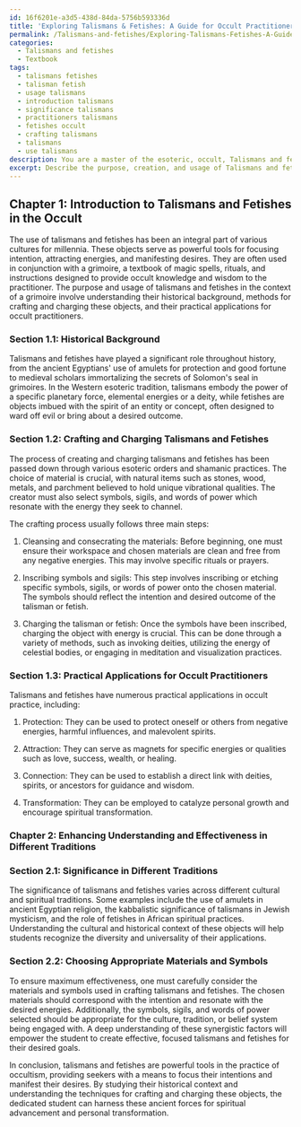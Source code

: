 ```yaml
---
id: 16f6201e-a3d5-438d-84da-5756b593336d
title: 'Exploring Talismans & Fetishes: A Guide for Occult Practitioners'
permalink: /Talismans-and-fetishes/Exploring-Talismans-Fetishes-A-Guide-for-Occult-Practitioners/
categories:
  - Talismans and fetishes
  - Textbook
tags:
  - talismans fetishes
  - talisman fetish
  - usage talismans
  - introduction talismans
  - significance talismans
  - practitioners talismans
  - fetishes occult
  - crafting talismans
  - talismans
  - use talismans
description: You are a master of the esoteric, occult, Talismans and fetishes and education, you have written many textbooks on the subject in ways that provide students with rich and deep understanding of the subject. You are being asked to write textbook-like sections on a topic and you do it with full context, explainability, and reliability in accuracy to the true facts of the topic at hand, in a textbook style that a student would easily be able to learn from, in a rich, engaging, and contextual way. Always include relevant context (such as formulas and history), related concepts, and in a way that someone can gain deep insights from.
excerpt: Describe the purpose, creation, and usage of Talismans and fetishes in the context of a grimoire, focusing on essential historical background, methods for crafting and charging these objects, and their practical applications for occult practitioners. Include guidance to enhance a student's understanding of their significance in different traditions, along with key considerations in choosing appropriate materials and symbols to make them more effective.
---
```

## Chapter 1: Introduction to Talismans and Fetishes in the Occult

The use of talismans and fetishes has been an integral part of various cultures for millennia. These objects serve as powerful tools for focusing intention, attracting energies, and manifesting desires. They are often used in conjunction with a grimoire, a textbook of magic spells, rituals, and instructions designed to provide occult knowledge and wisdom to the practitioner. The purpose and usage of talismans and fetishes in the context of a grimoire involve understanding their historical background, methods for crafting and charging these objects, and their practical applications for occult practitioners.

### Section 1.1: Historical Background

Talismans and fetishes have played a significant role throughout history, from the ancient Egyptians' use of amulets for protection and good fortune to medieval scholars immortalizing the secrets of Solomon's seal in grimoires. In the Western esoteric tradition, talismans embody the power of a specific planetary force, elemental energies or a deity, while fetishes are objects imbued with the spirit of an entity or concept, often designed to ward off evil or bring about a desired outcome.

### Section 1.2: Crafting and Charging Talismans and Fetishes

The process of creating and charging talismans and fetishes has been passed down through various esoteric orders and shamanic practices. The choice of material is crucial, with natural items such as stones, wood, metals, and parchment believed to hold unique vibrational qualities. The creator must also select symbols, sigils, and words of power which resonate with the energy they seek to channel.

The crafting process usually follows three main steps:

1. Cleansing and consecrating the materials: Before beginning, one must ensure their workspace and chosen materials are clean and free from any negative energies. This may involve specific rituals or prayers.

2. Inscribing symbols and sigils: This step involves inscribing or etching specific symbols, sigils, or words of power onto the chosen material. The symbols should reflect the intention and desired outcome of the talisman or fetish.

3. Charging the talisman or fetish: Once the symbols have been inscribed, charging the object with energy is crucial. This can be done through a variety of methods, such as invoking deities, utilizing the energy of celestial bodies, or engaging in meditation and visualization practices.

### Section 1.3: Practical Applications for Occult Practitioners

Talismans and fetishes have numerous practical applications in occult practice, including:

1. Protection: They can be used to protect oneself or others from negative energies, harmful influences, and malevolent spirits.

2. Attraction: They can serve as magnets for specific energies or qualities such as love, success, wealth, or healing.

3. Connection: They can be used to establish a direct link with deities, spirits, or ancestors for guidance and wisdom.

4. Transformation: They can be employed to catalyze personal growth and encourage spiritual transformation.

### Chapter 2: Enhancing Understanding and Effectiveness in Different Traditions

### Section 2.1: Significance in Different Traditions

The significance of talismans and fetishes varies across different cultural and spiritual traditions. Some examples include the use of amulets in ancient Egyptian religion, the kabbalistic significance of talismans in Jewish mysticism, and the role of fetishes in African spiritual practices. Understanding the cultural and historical context of these objects will help students recognize the diversity and universality of their applications.

### Section 2.2: Choosing Appropriate Materials and Symbols

To ensure maximum effectiveness, one must carefully consider the materials and symbols used in crafting talismans and fetishes. The chosen materials should correspond with the intention and resonate with the desired energies. Additionally, the symbols, sigils, and words of power selected should be appropriate for the culture, tradition, or belief system being engaged with. A deep understanding of these synergistic factors will empower the student to create effective, focused talismans and fetishes for their desired goals.

In conclusion, talismans and fetishes are powerful tools in the practice of occultism, providing seekers with a means to focus their intentions and manifest their desires. By studying their historical context and understanding the techniques for crafting and charging these objects, the dedicated student can harness these ancient forces for spiritual advancement and personal transformation.
